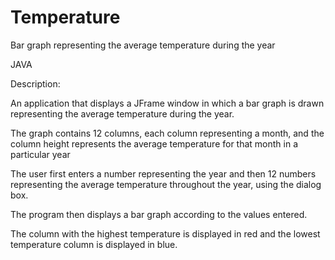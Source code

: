 # Temperature
Bar graph representing the average temperature during the year

JAVA

Description:

An application that displays a JFrame window in which a bar graph is drawn representing the average temperature during the year.

The graph contains 12 columns, each column representing a month, and the column height represents the average temperature for that month in a particular year

The user first enters a number representing the year and then 12 numbers representing the average temperature throughout the year, using the dialog box. 

The program then displays a bar graph according to the values entered.

The column with the highest temperature is displayed in red and the lowest temperature column is displayed in blue.
